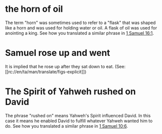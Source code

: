 # the horn of oil

The term "horn" was sometimes used to refer to a "flask" that was shaped like a horn and was used for holding water or oil. A flask of oil was used for anointing a king. See how you translated a similar phrase in [1 Samuel 16:1](./01.md).

# Samuel rose up and went

It is implied that he rose up after they sat down to eat. (See: [[rc://en/ta/man/translate/figs-explicit]])

# The Spirit of Yahweh rushed on David

The phrase "rushed on" means Yahweh's Spirit influenced David. In this case it means he enabled David to fulfill whatever Yahweh wanted him to do. See how you translated a similar phrase in [1 Samuel 10:6](../10/05.md).

